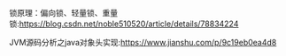 锁原理：偏向锁、轻量锁、重量锁:https://blog.csdn.net/noble510520/article/details/78834224

JVM源码分析之java对象头实现:https://www.jianshu.com/p/9c19eb0ea4d8